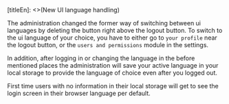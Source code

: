 [titleEn]: <>(New UI language handling)

The administration changed the former way of switching between ui languages by deleting the button right above the logout
button. To switch to the ui language of your choice, you have to either go to `your profile` near the logout button,
or the `users and permissions` module in the settings. 

In addition, after logging in or changing the language in the before mentioned places the administration will save your
active language in your local storage to provide the language of choice even after you logged out.

First time users with no information in their local storage will get to see the login screen in their browser language
per default.